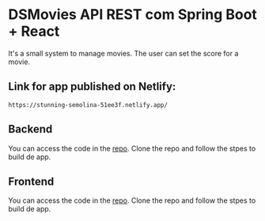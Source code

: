 # DSMovies API REST com Spring Boot + React

It's a small system to manage movies. The user can set the score for a movie.

## Link for app published on Netlify:

```
https://stunning-semolina-51ee3f.netlify.app/
```

## Backend

You can access the code in the [repo](https://github.com/willamys/dsmovie/tree/main/backend).
Clone the repo and follow the stpes to build de app.

## Frontend

You can access the code in the [repo](https://github.com/willamys/dsmovie/tree/main/frontend).
Clone the repo and follow the stpes to build de app.
